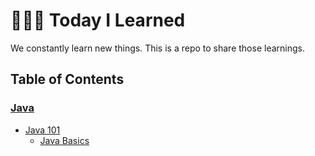 # 👩🏻‍💻 Today I Learned

We constantly learn new things. This is a repo to share those learnings.

## Table of Contents

### [Java](Java)
  - [Java 101](Java/101)
    - [Java Basics](Java/101/01_Java_basics.md)
